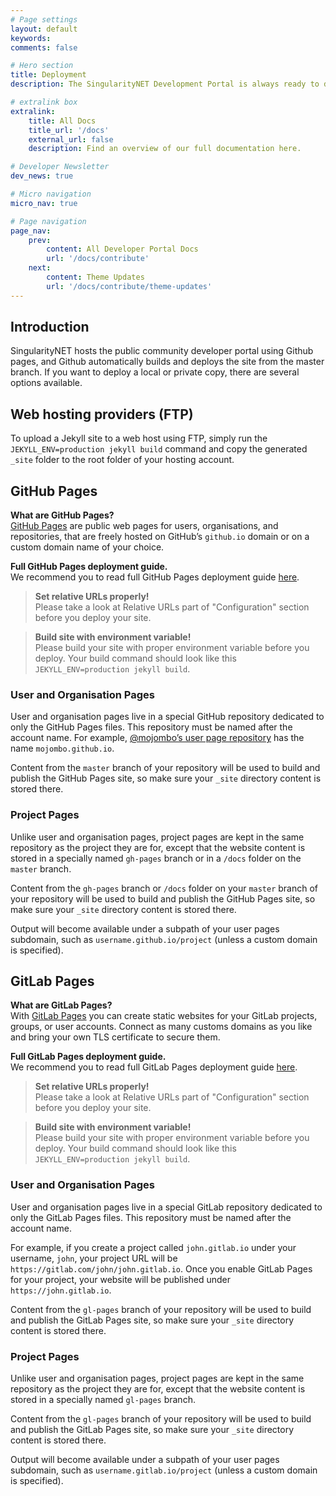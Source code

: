 ```yaml
---
# Page settings
layout: default
keywords:
comments: false

# Hero section
title: Deployment
description: The SingularityNET Development Portal is always ready to deploy! You can host your own version on private web hosting, GitHub Pages or GitLab Pages. Choose the most suitable solution and deploy!

# extralink box
extralink:
    title: All Docs
    title_url: '/docs'
    external_url: false
    description: Find an overview of our full documentation here.

# Developer Newsletter
dev_news: true

# Micro navigation
micro_nav: true

# Page navigation
page_nav:
    prev:
        content: All Developer Portal Docs
        url: '/docs/contribute'
    next:
        content: Theme Updates
        url: '/docs/contribute/theme-updates'
---
```

## Introduction

SingularityNET hosts the public community developer portal using Github pages, and Github automatically builds and deploys the site from the master branch.
If you want to deploy a local or private copy, there are several options available.

## Web hosting providers (FTP)

To upload a Jekyll site to a web host using FTP, simply run the `JEKYLL_ENV=production jekyll build` command and copy the generated `_site` folder to the root folder of your hosting account.

## GitHub Pages

**What are GitHub Pages?** <br> [GitHub Pages](https://pages.github.com/) are public web pages for users, organisations, and repositories, that are freely hosted on GitHub’s `github.io` domain or on a custom domain name of your choice.

**Full GitHub Pages deployment guide.** <br> We recommend you to read full GitHub Pages deployment guide [here](http://jekyllrb.com/docs/github-pages/).

>__Set relative URLs properly!__ <br> Please take a look at Relative URLs part of "Configuration" section before you deploy your site.

>__Build site with environment variable!__ <br> Please build your site with proper environment variable before you deploy. Your build command should look like this `JEKYLL_ENV=production jekyll build`.

### User and Organisation Pages

User and organisation pages live in a special GitHub repository dedicated to only the GitHub Pages files. This repository must be named after the account name. For example, [@mojombo’s user page repository](https://github.com/mojombo/mojombo.github.io) has the name `mojombo.github.io`.

Content from the `master` branch of your repository will be used to build and publish the GitHub Pages site, so make sure your `_site` directory content is stored there.

### Project Pages

Unlike user and organisation pages, project pages are kept in the same repository as the project they are for, except that the website content is stored in a specially named `gh-pages` branch or in a `/docs` folder on the `master` branch.

Content from the `gh-pages` branch or `/docs` folder on your `master` branch of your repository will be used to build and publish the GitHub Pages site, so make sure your `_site` directory content is stored there.

Output will become available under a subpath of your user pages subdomain, such as `username.github.io/project` (unless a custom domain is specified).

## GitLab Pages

**What are GitLab Pages?** <br> With [GitLab Pages](https://about.gitlab.com/features/pages/) you can create static websites for your GitLab projects, groups, or user accounts. Connect as many customs domains as you like and bring your own TLS certificate to secure them.

**Full GitLab Pages deployment guide.** <br> We recommend you to read full GitLab Pages deployment guide [here](https://docs.gitlab.com/ee/user/project/pages/).

>__Set relative URLs properly!__ <br> Please take a look at Relative URLs part of "Configuration" section before you deploy your site.

>__Build site with environment variable!__ <br> Please build your site with proper environment variable before you deploy. Your build command should look like this `JEKYLL_ENV=production jekyll build`.

### User and Organisation Pages

User and organisation pages live in a special GitLab repository dedicated to only the GitLab Pages files. This repository must be named after the account name.

For example, if you create a project called `john.gitlab.io` under your username, `john`, your project URL will be `https://gitlab.com/john/john.gitlab.io`. Once you enable GitLab Pages for your project, your website will be published under `https://john.gitlab.io`.

Content from the `gl-pages` branch of your repository will be used to build and publish the GitLab Pages site, so make sure your `_site` directory content is stored there.

### Project Pages

Unlike user and organisation pages, project pages are kept in the same repository as the project they are for, except that the website content is stored in a specially named `gl-pages` branch.

Content from the `gl-pages` branch of your repository will be used to build and publish the GitLab Pages site, so make sure your `_site` directory content is stored there.

Output will become available under a subpath of your user pages subdomain, such as `username.gitlab.io/project` (unless a custom domain is specified).
